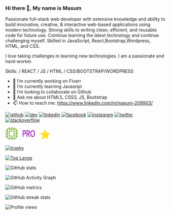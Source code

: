  ### Hi there 👋, My name is Masum
 
Passionate full-stack web developer with extensive knowledge and ability to build innovative, creative, & interactive web-based applications using modern technology. Strong skills to writing clean, efficient, and reusable code for future use. Continue learning the latest technology and continue challenging myself.
Skilled in JavaScript, React,Bootstrap,Wordpress, HTML, and CSS.

I love taking challenges in learning new technologies.
I am a passionate and hard-worker.




Skills: / REACT / JS / HTML / CSS/BOOTSTRAP/WORDPRESS

- 🔭 I’m currently working on Fiverr 
- 🌱 I’m currently learning Javasript 
- 👯 I’m looking to collaborate on Github 
- 💬 Ask me about  HTML5, CSS3, JS, Bootstrap 
- 📫 How to reach me: https://www.linkedin.com/in/masum-209903/ 


[<img src='https://cdn.jsdelivr.net/npm/simple-icons@3.0.1/icons/github.svg' alt='github' height='40'>](https://github.com/masum209903)  [<img src='https://cdn.jsdelivr.net/npm/simple-icons@3.0.1/icons/dev-dot-to.svg' alt='dev' height='40'>](https://dev.to/masum209903)  [<img src='https://cdn.jsdelivr.net/npm/simple-icons@3.0.1/icons/linkedin.svg' alt='linkedin' height='40'>](https://www.linkedin.com/in/masum209903/)  [<img src='https://cdn.jsdelivr.net/npm/simple-icons@3.0.1/icons/facebook.svg' alt='facebook' height='40'>](https://www.facebook.com/masum209903)  [<img src='https://cdn.jsdelivr.net/npm/simple-icons@3.0.1/icons/instagram.svg' alt='instagram' height='40'>](https://www.instagram.com/masum-209903/)  [<img src='https://cdn.jsdelivr.net/npm/simple-icons@3.0.1/icons/twitter.svg' alt='twitter' height='40'>](https://twitter.com/masum209903)  [<img src='https://cdn.jsdelivr.net/npm/simple-icons@3.0.1/icons/stackoverflow.svg' alt='stackoverflow' height='40'>](https://stackoverflow.com/users/masum209903)  

<a href='https://docs.github.com/en/developers'><img src='https://raw.githubusercontent.com/acervenky/animated-github-badges/master/assets/devbadge.gif' width='40' height='40'></a> <a href='https://github.com/pricing'><img src='https://raw.githubusercontent.com/acervenky/animated-github-badges/master/assets/pro.gif' width='40' height='40'></a> <a href='https://stars.github.com/'><img src='https://raw.githubusercontent.com/acervenky/animated-github-badges/master/assets/starbadge.gif' width='35' height='35'></a> 

[![trophy](https://github-profile-trophy.vercel.app/?username=masum209903)](https://github.com/ryo-ma/github-profile-trophy)

[![Top Langs](https://github-readme-stats.vercel.app/api/top-langs/?username=masum209903)](https://github.com/anuraghazra/github-readme-stats)

![GitHub stats](https://github-readme-stats.vercel.app/api?username=masum209903&show_icons=true&count_private=true)  

![GitHub Activity Graph](https://activity-graph.herokuapp.com/graph?username=masum209903)  

![GitHub metrics](https://metrics.lecoq.io/masum209903)  

![GitHub streak stats](https://github-readme-streak-stats.herokuapp.com/?user=masum209903)  

![Profile views](https://gpvc.arturio.dev/masum209903)  
